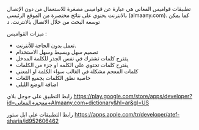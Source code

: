 تطبيقات  قواميس المعاني هي عبارة عن قواميس مصغرة للاستعمال من دون الإتصال بالانترنت يحتوي على نتائج مختصرة من الموقع الرئيسي (almaany.com).  كما يمكن توسعة البحث من خلال الاتصال بالانترنت. د

ميزات القواميس :
-  تعمل بدون الحاجة للأنترنت.
- تصميم سهل وبسيط وسهل الاستخدام
- يقترح كلمات تشترك في نفس الجذر للكلمة المدخل
- يقترح كلمات تحتوي على الكلمه او جزء من الكلمات
- كلمات المعجم مشكلة في الغالب سواء الكلمة او المعنى
- خاصية نطق الكلمات بجميع اللغات
- اضافة الوضع الليلي



 رابط التطبيق على جوجل بلاي
https://play.google.com/store/apps/developer?id=معجم+المعاني+Almaany.com+dictionary&hl=ar&gl=US

رابط التطبيقات على ابل ستور 
https://apps.apple.com/tr/developer/atef-sharia/id952606462

